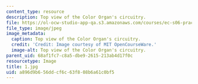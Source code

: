 ```yaml
---
content_type: resource
description: Top view of the Color Organ's circuitry.
file: https://ol-ocw-studio-app-qa.s3.amazonaws.com/courses/ec-s06-practical-electronics-fall-2004/a896d9b656ddcf6c63f808b6a61c0bf5_1.jpg
file_type: image/jpeg
image_metadata:
  caption: Top view of the Color Organ's circuitry.
  credit: 'Credit: Image courtesy of MIT OpenCourseWare.'
  image-alt: Top view of the Color Organ's circuitry.
parent_uid: 68af1fc7-c8a5-dbe9-2615-213ab4d17f0c
resourcetype: Image
title: 1.jpg
uid: a896d9b6-56dd-cf6c-63f8-08b6a61c0bf5
---
```

